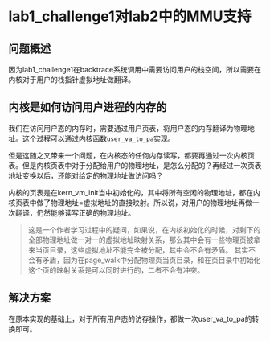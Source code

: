 # lab1_challenge1对lab2中的MMU支持

## 问题概述
因为lab1_challenge1在backtrace系统调用中需要访问用户的栈空间，所以需要在内核对于用户的栈指针虚拟地址做翻译。




## 内核是如何访问用户进程的内存的

我们在访问用户态的内存时，需要通过用户页表，将用户态的内存翻译为物理地址。这个过程可以通过内核函数`user_va_to_pa`实现。

但是这随之又带来一个问题，在内核态的任何内存读写，都要再通过一次内核页表。但是内核页表中对于分配给用户的物理地址，是怎么分配的？再经过一次页表地址变换以后，还能对给定的物理地址做访问吗？

内核的页表是在kern_vm_init当中初始化的，其中将所有空闲的物理地址，都在内核页表中做了物理地址=虚拟地址的直接映射。所以说，对用户的物理地址再做一次翻译，仍然能够读写正确的物理地址。

> 这是一个作者学习过程中的疑问，如果说，在内核初始化的时候，对剩下的全部物理地址做一对一的虚拟地址映射关系，那么其中会有一些物理页被拿来当页目录，这些虚拟地址不能完全被分配，其中会不会有矛盾。
> 其实不会有矛盾，因为在page_walk中分配物理页当页目录，和在页目录中初始化这个页的映射关系是可以同时进行的，二者不会有冲突。

## 解决方案

在原本实现的基础上，对于所有用户态的访存操作，都做一次user_va_to_pa的转换即可。